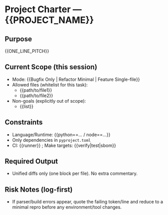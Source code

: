 # Project Charter — {{PROJECT_NAME}}

## Purpose
{{ONE_LINE_PITCH}}

## Current Scope (this session)
- Mode: {{Bugfix Only | Refactor Minimal | Feature Single-file}}
- Allowed files (whitelist for this task):
  - {{path/to/file1}}
  - {{path/to/file2}}
- Non-goals (explicitly out of scope):
  - {{list}}

## Constraints
- Language/Runtime: {{python==… / node==…}}
- Only dependencies in `pyproject.toml`
- CI: {{runner}} ; Make targets: {{verify|test|sbom}}

## Required Output
- Unified diffs only (one block per file). No extra commentary.

## Risk Notes (log-first)
- If parser/build errors appear, quote the failing token/line and reduce to a minimal repro before any environment/tool changes.